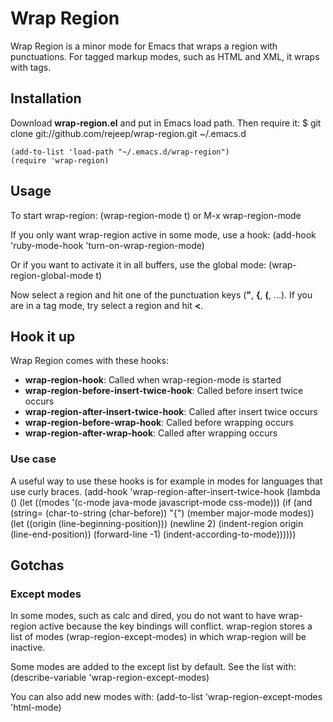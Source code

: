 # Wrap Region
Wrap Region is a minor mode for Emacs that wraps a region with
punctuations. For tagged markup modes, such as HTML and XML, it wraps
with tags.

## Installation
Download **wrap-region.el** and put in Emacs load path. Then require it:
    $ git clone git://github.com/rejeep/wrap-region.git ~/.emacs.d
    
    (add-to-list 'load-path "~/.emacs.d/wrap-region")
    (require 'wrap-region)

## Usage
 To start wrap-region:
    (wrap-region-mode t) or M-x wrap-region-mode

If you only want wrap-region active in some mode, use a hook:
    (add-hook 'ruby-mode-hook 'turn-on-wrap-region-mode)

Or if you want to activate it in all buffers, use the global mode:
    (wrap-region-global-mode t)

Now select a region and hit one of the punctuation keys (**"**, **{**,
**(**, ...). If you are in a tag mode, try select a region and hit **<**.

## Hook it up
Wrap Region comes with these hooks:

* **wrap-region-hook**: Called when wrap-region-mode is started
* **wrap-region-before-insert-twice-hook**: Called before insert twice occurs
* **wrap-region-after-insert-twice-hook**: Called after insert twice occurs
* **wrap-region-before-wrap-hook**: Called before wrapping occurs
* **wrap-region-after-wrap-hook**: Called after wrapping occurs

### Use case
A useful way to use these hooks is for example in modes for languages
that use curly braces.
    (add-hook 'wrap-region-after-insert-twice-hook
              (lambda ()
                (let ((modes '(c-mode java-mode javascript-mode css-mode)))
                  (if (and (string= (char-to-string (char-before)) "{") (member major-mode modes))
                      (let ((origin (line-beginning-position)))
                        (newline 2)
                        (indent-region origin (line-end-position))
                        (forward-line -1)
                        (indent-according-to-mode))))))


## Gotchas

### Except modes
In some modes, such as calc and dired, you do not want to have
wrap-region active because the key bindings will conflict. wrap-region
stores a list of modes (wrap-region-except-modes) in which wrap-region
will be inactive.

Some modes are added to the except list by default. See the list with:
    (describe-variable 'wrap-region-except-modes)
    
You can also add new modes with:
    (add-to-list 'wrap-region-except-modes 'html-mode)
